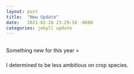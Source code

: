 ```yaml
---
layout: post
title:  "New Update"
date:   2021-02-28 23:29:58 -0600
categories: jekyll update
---
```


##
Something new for this year = 

###
I determined to be less ambitious on crop species. 
